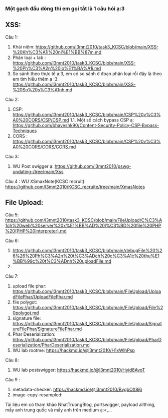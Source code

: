 ### Một gạch đầu dòng thì em gọi tắt là 1 câu hỏi ạ:3

## XSS:
Câu 1:

1. Khái niệm: https://github.com/l3mnt2010/task3_KCSC/blob/main/XSS-%20Kh%C3%A1i%20ni%E1%BB%87m.md
2. Phân loại + lab : https://github.com/l3mnt2010/task3_KCSC/blob/main/XSS-%20Ph%C3%A2n%20lo%E1%BA%A1i.md
3. So sánh theo thực tế ạ:3, em có so sánh ở đoạn phân loại rồi đây là theo em tìm hiểu thêm ạ :3:
https://github.com/l3mnt2010/task3_KCSC/blob/main/XSS-%20So%20s%C3%A1nh.md

Câu 2:
1. CSP: https://github.com/l3mnt2010/task3_KCSC/blob/main/CSP%20v%C3%A0%20CORS/CSP/CSP.md
1.1. Một số cách bypass CSP ạ: https://github.com/bhaveshk90/Content-Security-Policy-CSP-Bypass-Techniques
2. CORS : https://github.com/l3mnt2010/task3_KCSC/blob/main/CSP%20v%C3%A0%20CORS/CORS/CORS.md

Câu 3:
1. WU Post swigger ạ:
https://github.com/l3mnt2010/pswg-updating-/tree/main/Xss

Câu 4 :  WU XSmaxNote(KCSC recruit):
https://github.com/l3mnt2010/KCSC_recruite/tree/main/XmasNotes

## File Upload:
Câu 5: 
https://github.com/l3mnt2010/task3_KCSC/blob/main/FileUpload/C%C3%A1ch%20web%20server%20x%E1%BB%AD%20l%C3%BD%20file%20PHP%20(PHP%20Interpreter).md

Câu 6:
1. https://github.com/l3mnt2010/task3_KCSC/blob/main/debugFile%20%26%26%20Ph%C3%A2n%20t%C3%ADch%20c%C3%A1c%20thu%E1%BB%99c%20t%C3%ADnh%20uploadFile.md
2. 


Câu 7:
1. upload file phar: https://github.com/l3mnt2010/task3_KCSC/blob/main/FileUpload/UploadFilePhar/UploadFilePhar.md
2. file polygot: https://github.com/l3mnt2010/task3_KCSC/blob/main/FileUpload/File%20polygot.md
3. signature file: https://github.com/l3mnt2010/task3_KCSC/blob/main/FileUpload/SignatureFilePhar/SignatureFilePhar.md
4. Phar Deserialization: https://github.com/l3mnt2010/task3_KCSC/blob/main/FileUpload/PharDeserialization/PharDeserialization.md
5. WU lab rootme: https://hackmd.io/@l3mnt2010/H1xWlhPsp

Câu 8:  
1. WU lab postswigger: https://hackmd.io/@l3mnt2010/Hyid8AvoT

Câu 9 : 
1. metadata-checker: https://hackmd.io/@l3mnt2010/BygbOX8j6
2. image-copy-resampled:





















Tài liệu em có tham khảo NhatTruongBlog, portswigger, payload allthing, mấy anh trung quốc và mấy anh trên medium ạ:<,...